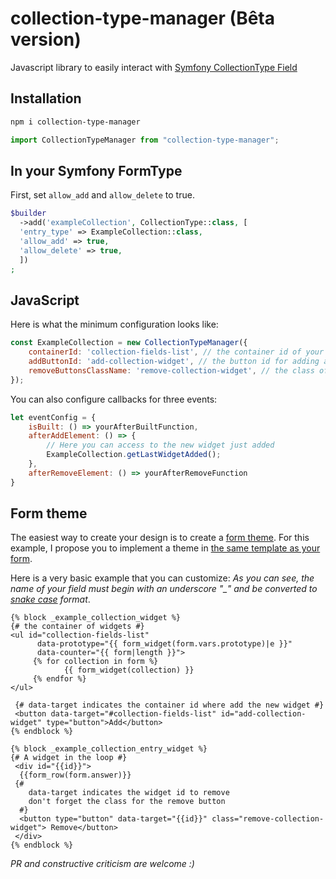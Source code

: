 # collection-type-manager (Bêta version)

Javascript library to easily interact with [Symfony CollectionType Field](https://symfony.com/doc/current/reference/forms/types/collection.html#adding-and-removing-items) 

## Installation
```bash
npm i collection-type-manager
```
```js
import CollectionTypeManager from "collection-type-manager";
```

## In your Symfony FormType
First, set `allow_add` and `allow_delete` to true.
```php
$builder  
  ->add('exampleCollection', CollectionType::class, [  
  'entry_type' => ExampleCollection::class,  
  'allow_add' => true,  
  'allow_delete' => true,  
  ])  
;
```

## JavaScript
Here is what the minimum configuration looks like:
```js
const ExampleCollection = new CollectionTypeManager({  
    containerId: 'collection-fields-list', // the container id of your collection
    addButtonId: 'add-collection-widget', // the button id for adding a widget
    removeButtonsClassName: 'remove-collection-widget', // the class of all the remove buttons
});
```
You can also configure callbacks for three events:
```js
let eventConfig = {
    isBuilt: () => yourAfterBuiltFunction,  
    afterAddElement: () => {  
        // Here you can access to the new widget just added
        ExampleCollection.getLastWidgetAdded();
    },  
    afterRemoveElement: () => yourAfterRemoveFunction
}
```

## Form theme
The easiest way to create your design is to create a [form theme](https://symfony.com/doc/current/form/form_themes.html). For this example, I propose you to implement a theme in [the same template as your form](https://symfony.com/doc/current/form/form_themes.html#creating-a-form-theme-in-the-same-template-as-the-form). 

Here is a very basic example that you can customize:
*As you can see, the name of your field must begin with an underscore "_" and be converted to [snake case](https://en.wikipedia.org/wiki/Snake_case) format*.
```twig
{% block _example_collection_widget %}  
{# the container of widgets #}
<ul id="collection-fields-list"  
      data-prototype="{{ form_widget(form.vars.prototype)|e }}"  
      data-counter="{{ form|length }}">  
     {% for collection in form %}  
            {{ form_widget(collection) }}  
     {% endfor %}  
</ul>  
  
 {# data-target indicates the container id where add the new widget #}
 <button data-target="#collection-fields-list" id="add-collection-widget" type="button">Add</button>  
{% endblock %}  
  
{% block _example_collection_entry_widget %}  
{# A widget in the loop #}
 <div id="{{id}}">  
  {{form_row(form.answer)}} 
 {# 
    data-target indicates the widget id to remove
    don't forget the class for the remove button
  #}
  <button type="button" data-target="{{id}}" class="remove-collection-widget"> Remove</button>  
 </div>
{% endblock %}
```
*PR and constructive criticism are welcome :)*
